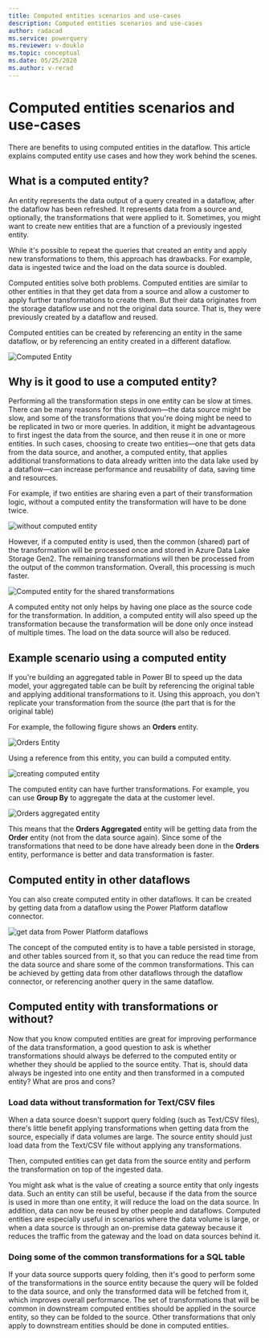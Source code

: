 ```yaml
---
title: Computed entities scenarios and use-cases
description: Computed entities scenarios and use-cases
author: radacad
ms.service: powerquery
ms.reviewer: v-douklo
ms.topic: conceptual
ms.date: 05/25/2020
ms.author: v-rerad
---
```


# Computed entities scenarios and use-cases

There are benefits to using computed entities in the dataflow. This article explains computed entity use cases and how they work behind the scenes.

## What is a computed entity?

An entity represents the data output of a query created in a dataflow, after the dataflow has been refreshed. It represents data from a source and, optionally, the transformations that were applied to it. Sometimes, you might want to create new entities that are a function of a previously ingested entity.

While it's possible to repeat the queries that created an entity and apply new transformations to them, this approach has drawbacks. For example, data is ingested twice and the load on the data source is doubled.

Computed entities solve both problems. Computed entities are similar to other entities in that they get data from a source and allow a customer to apply further transformations to create them. But their data originates from the storage dataflow use and not the original data source. That is, they were previously created by a dataflow and reused.

Computed entities can be created by referencing an entity in the same dataflow, or by referencing an entity created in a different dataflow.

![Computed Entity](https://docs.microsoft.com/power-bi/transform-model/media/service-dataflows-computed-entities-premium/computed-entities-premium_00.png)

## Why is it good to use a computed entity?

Performing all the transformation steps in one entity can be slow at times. There can be many reasons for this slowdown&mdash;the data source might be slow, and some of the transformations that you're doing might be need to be replicated in two or more queries. In addition, it might be advantageous to first ingest the data from the source, and then reuse it in one or more entities. In such cases, choosing to create two entities&mdash;one that gets data from the data source, and another, a computed entity, that applies additional transformations to data already written into the data lake used by a dataflow&mdash;can increase performance and reusability of data, saving time and resources.

For example, if two entities are sharing even a part of their transformation logic, without a computed entity the transformation will have to be done twice.

![without computed entity](media/SeparateEntities.png)

However, if a computed entity is used, then the common (shared) part of the transformation will be processed once and stored in Azure Data Lake Storage Gen2. The remaining transformations will then be processed from the output of the common transformation. Overall, this processing is much faster.

![Computed entity for the shared transformations](media/Computedentityinbetween.png)

A computed entity not only helps by having one place as the source code for the transformation. In addition, a computed entity will also speed up the transformation because the transformation will be done only once instead of multiple times. The load on the data source will also be reduced.

## Example scenario using a computed entity

If you're building an aggregated table in Power BI to speed up the data model, your aggregated table can be built by referencing the original table and applying additional transformations to it. Using this approach, you don't replicate your transformation from the source (the part that is for the original table)

For example, the following figure shows an **Orders** entity.

![Orders Entity](media/ordersentity.png)

Using a reference from this entity, you can build a computed entity.

![creating computed entity](media/ordersentityreferenced.png)

The computed entity can have further transformations. For example, you can use **Group By** to aggregate the data at the customer level.

![Orders aggregated entity](media/ordersaggregatedentity.png)

This means that the **Orders Aggregated** entity will be getting data from the **Order** entity (not from the data source again). Since some of the transformations that need to be done have already been done in the **Orders** entity, performance is better and data transformation is faster.

## Computed entity in other dataflows

You can also create computed entity in other dataflows. It can be created by getting data from a dataflow using the Power Platform dataflow connector.

![get data from Power Platform dataflows](media/getdatafromppdataflows.png)

The concept of the computed entity is to have a table persisted in storage, and other tables sourced from it, so that you can reduce the read time from the data source and share some of the common transformations. This can be achieved by getting data from other dataflows through the dataflow connector, or referencing another query in the same dataflow.

## Computed entity with transformations or without?


Now that you know computed entities are great for improving performance of the data transformation, a good question to ask is whether transformations should always be deferred to the computed entity or whether they should be applied to the source entity. That is, should data always be ingested into one entity and then transformed in a computed entity? What are pros and cons?

### Load data without transformation for Text/CSV files


When a data source doesn't support query folding (such as Text/CSV files), there's little benefit applying transformations when getting data from the source, especially if data volumes are large. The source entity should just load data from the Text/CSV file without applying any transformations.

Then, computed entities can get data from the source entity and perform the transformation on top of the ingested data.

You might ask what is the value of creating a source entity that only ingests data. Such an entity can still be useful, because if the data from the source is used in more than one entity, it will reduce the load on the data source. In addition, data can now be reused by other people and dataflows. Computed entities are especially useful in scenarios where the data volume is large, or when a data source is through an on-premise data gateway because it reduces the traffic from the gateway and the load on data sources behind it. 

### Doing some of the common transformations for a SQL table

If your data source supports query folding, then it's good to perform some of the transformations in the source entity because the query will be folded to the data source, and only the transformed data will be fetched from it, which improves overall performance. The set of transformations that will be common in downstream computed entities should be applied in the source entity, so they can be folded to the source. Other transformations that only apply to downstream entities should be done in computed entities.

